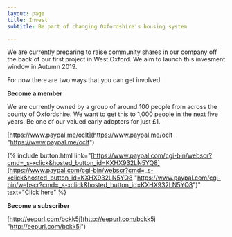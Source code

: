 ```yaml
---
layout: page
title: Invest
subtitle: Be part of changing Oxfordshire's housing system

---
```

We are currently preparing to raise community shares in our company off the back of our first project in West Oxford. We aim to launch this invesment window in Autumn 2019.

For now there are two ways that you can get involved

**Become a member**

We are currently owned by a group of around 100 people from across the county of Oxfordshire. We want to get this to 1,000 people in the next five years. Be one of our valued early adopters for just £1.

[https://www.paypal.me/oclt](https://www.paypal.me/oclt "https://www.paypal.me/oclt")

{% include button.html link="[https://www.paypal.com/cgi-bin/webscr?cmd=_s-xclick&hosted_button_id=KXHX932LN5YQ8](https://www.paypal.com/cgi-bin/webscr?cmd=_s-xclick&hosted_button_id=KXHX932LN5YQ8 "https://www.paypal.com/cgi-bin/webscr?cmd=_s-xclick&hosted_button_id=KXHX932LN5YQ8")" text="Click here" %}

**Become a subscriber**

[http://eepurl.com/bckk5j](http://eepurl.com/bckk5j "http://eepurl.com/bckk5j")